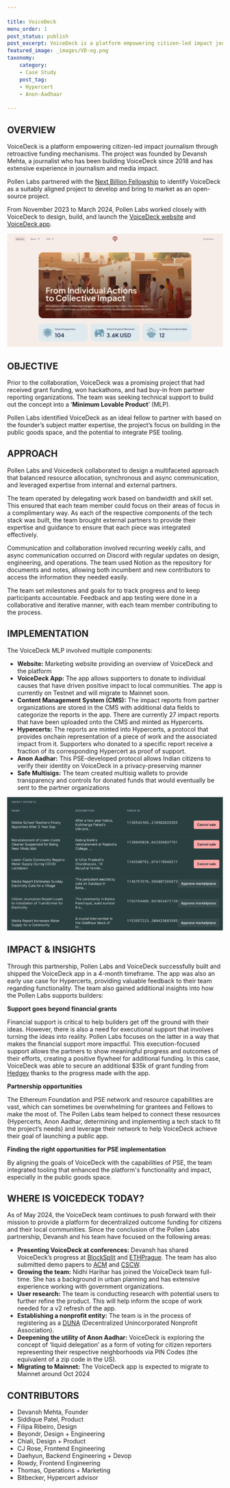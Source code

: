 ```yaml
---

title: VoiceDeck
menu_order: 1
post_status: publish
post_excerpt: VoiceDeck is a platform empowering citizen-led impact journalism through retroactive funding mechanisms.
featured_image: _images/VD-og.png
taxonomy:
    category:
    - Case Study
    post_tag:
    - Hypercert
    - Anon-Aadhaar

---
```


## OVERVIEW

VoiceDeck is a platform empowering citizen-led impact journalism through retroactive funding mechanisms. The project was founded by Devansh Mehta, a journalist who has been building VoiceDeck since 2018 and has extensive experience in journalism and media impact.

Pollen Labs partnered with the [Next Billion Fellowship](https://nxbn.ethereum.foundation/fellowship) to identify VoiceDeck as a suitably aligned project to develop and bring to market as an open-source project.

From November 2023 to March 2024, Pollen Labs worked closely with VoiceDeck to design, build, and launch the [VoiceDeck website](https://voicedeck.org/) and [VoiceDeck app](https://app.voicedeck.org).


![VoiceDeck App](/_images/VD-og.png)



## OBJECTIVE

Prior to the collaboration, VoiceDeck was a promising project that had received grant funding, won hackathons, and had buy-in from partner reporting organizations. The team was seeking technical support to build out the concept into a ‘**Minimum Lovable Product**’ (MLP). 


Pollen Labs identified VoiceDeck as an ideal fellow to partner with based on the founder’s subject matter expertise, the project’s focus on building in the public goods space, and the potential to integrate PSE tooling.


## APPROACH

Pollen Labs and Voicedeck collaborated to design a multifaceted approach that balanced resource allocation, synchronous and async communication, and leveraged expertise from internal and external partners.

The team operated by delegating work based on bandwidth and skill set. This ensured that each team member could focus on their areas of focus in a complimentary way. As each of the respective components of the tech stack was built, the team brought external partners to provide their expertise and guidance to ensure that each piece was integrated effectively.

Communication and collaboration involved recurring weekly calls, and async communication occurred on Discord with regular updates on design, engineering, and operations. The team used Notion as the repository for documents and notes, allowing both incumbent and new contributors to access the information they needed easily.

The team set milestones and goals for to track progress and to keep participants accountable. Feedback and app testing were done in a collaborative and iterative manner, with each team member contributing to the process.


## IMPLEMENTATION

The VoiceDeck MLP involved multiple components:

- **Website:** Marketing website providing an overview of VoiceDeck and the platform
- **VoiceDeck App:** The app allows supporters to donate to individual causes that have driven positive impact to local communities. The app is currently on Testnet and will migrate to Mainnet soon.
- **Content Management System (CMS):** The impact reports from partner organizations are stored in the CMS with additional data fields to categorize the reports in the app. There are currently 27 impact reports that have been uploaded onto the CMS and minted as Hypercerts.
- **Hypercerts:** The reports are minted into Hypercerts, a protocol that provides onchain representation of a piece of work and the associated impact from it. Supporters who donated to a specific report receive a fraction of its corresponding Hypercert as proof of support.
- **Anon Aadhar:** This PSE-developed protocol allows Indian citizens to verify their identity on VoiceDeck in a privacy-preserving manner
- **Safe Multisigs:** The team created multisig wallets to provide transparency and controls for donated funds that would eventually be sent to the partner organizations

![VoiceDeck Implementation](/_images/VD-implmentation.png)

## IMPACT & INSIGHTS

Through this partnership, Pollen Labs and VoiceDeck successfully built and shipped the VoiceDeck app in a 4-month timeframe. The app was also an early use case for Hypercerts, providing valuable feedback to their team regarding functionality. The team also gained additional insights into how the Pollen Labs supports builders:

**Support goes beyond financial grants**

Financial support is critical to help builders get off the ground with their ideas. However, there is also a need for executional support that involves turning the ideas into reality. Pollen Labs focuses on the latter in a way that makes the financial support more impactful. This execution-focused support allows the partners to show meaningful progress and outcomes of their efforts, creating a positive flywheel for additional funding. In this case, VoiceDeck was able to secure an additional $35k of grant funding from [Hedgey](https://hedgey.finance/grants) thanks to the progress made with the app.  

**Partnership opportunities**

The Ethereum Foundation and PSE network and resource capabilities are vast, which can sometimes be overwhelming for grantees and Fellows to make the most of. The Pollen Labs team helped to connect these resources (Hypercerts, Anon Aadhar, determining and implementing a tech stack to fit the project’s needs) and leverage their network to help VoiceDeck achieve their goal of launching a public app.

**Finding the right opportunities for PSE implementation**

By aligning the goals of VoiceDeck with the capabilities of PSE, the team integrated tooling that enhanced the platform's functionality and impact, especially in the public goods space.

## WHERE IS VOICEDECK TODAY?

As of May 2024, the VoiceDeck team continues to push forward with their mission to provide a platform for decentralized outcome funding for citizens and their local communities. Since the conclusion of the Pollen Labs partnership, Devansh and his team have focused on the following areas:

- **Presenting VoiceDeck at conferences:** Devansh has shared VoiceDeck’s progress at [BlockSplit](https://blocksplit.net/) and [ETHPrague](https://ethprague.com/). The team has also submitted demo papers to [ACM](https://compass.acm.org/) and [CSCW](https://cscw.acm.org/2024/).
- **Growing the team:** Nidhi Harihar has joined the VoiceDeck team full-time. She has a background in urban planning and has extensive experience working with government organizations.
- **User research:** The team is conducting research with potential users to further refine the product. This will help inform the scope of work needed for a v2 refresh of the app.
- **Establishing a nonprofit entity:** The team is in the process of registering as a [DUNA](https://www.fintechanddigitalassets.com/2024/04/wyoming-adopts-new-legal-structure-for-daos/) (Decentralized Unincorporated Nonprofit Association).
- **Deepening the utility of Anon Aadhar:** VoiceDeck is exploring the concept of ‘liquid delegation’ as a form of voting for citizen reporters representing their respective neighborhoods via PIN Codes (the equivalent of a zip code in the US).
- **Migrating to Mainnet:** The VoiceDeck app is expected to migrate to Mainnet around Oct 2024


## CONTRIBUTORS
- Devansh Mehta, Founder
- Siddique Patel, Product
- Filipa Ribeiro, Design
- Beyondr, Design + Engineering
- Chiali, Design + Product
- CJ Rose, Frontend Engineering
- Daehyun, Backend Engineering + Devop
- Rowdy, Frontend Engineering
- Thomas, Operations + Marketing
- Bitbecker, Hypercert advisor